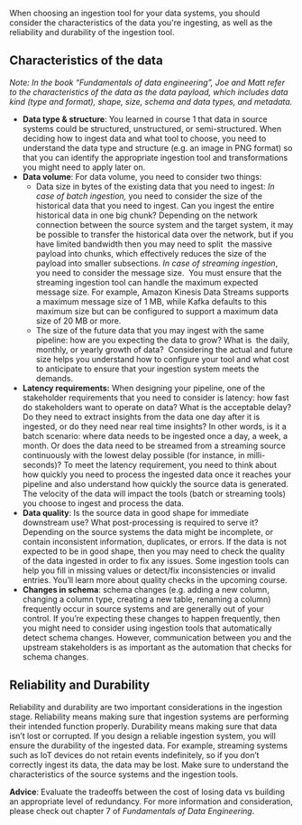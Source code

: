 When choosing an ingestion tool for your data systems, you should consider the characteristics of the data you're ingesting, as well as the reliability and durability of the ingestion tool.

## Characteristics of the data 

_Note: In the book “Fundamentals of data engineering”, Joe and Matt refer to the characteristics of the data as the data payload, which includes data kind (type and format), shape, size, schema and data types, and metadata._

- **Data type & structure**: You learned in course 1 that data in source systems could be structured, unstructured, or semi-structured. When deciding how to ingest data and what tool to choose, you need to understand the data type and structure (e.g. an image in PNG format) so that you can identify the appropriate ingestion tool and transformations you might need to apply later on.
- **Data volume**: For data volume, you need to consider two things:
    - Data size in bytes of the existing data that you need to ingest: _In case of batch ingestion,_ you need to consider the size of the historical data that you need to ingest. Can you ingest the entire historical data in one big chunk? Depending on the network connection between the source system and the target system, it may be possible to transfer the historical data over the network, but if you have limited bandwidth then you may need to split  the massive payload into chunks, which effectively reduces the size of the payload into smaller subsections. _In case of streaming ingestion_, you need to consider the message size.  You must ensure that the streaming ingestion tool can handle the maximum expected message size. For example, Amazon Kinesis Data Streams supports a maximum message size of 1 MB, while Kafka defaults to this maximum size but can be configured to support a maximum data size of 20 MB or more.
    - The size of the future data that you may ingest with the same pipeline: how are you expecting the data to grow? What is  the daily, monthly, or yearly growth of data?  Considering the actual and future size helps you understand how to configure your tool and what cost to anticipate to ensure that your ingestion system meets the demands.
- **Latency requirements:** When designing your pipeline, one of the stakeholder requirements that you need to consider is latency: how fast do stakeholders want to operate on data? What is the acceptable delay? Do they need to extract insights from the data one day after it is ingested, or do they need near real time insights? In other words, is it a batch scenario: where data needs to be ingested once a day, a week, a month. Or does the data need to be streamed from a streaming source continuously with the lowest delay possible (for instance, in milli-seconds)? To meet the latency requirement, you need to think about how quickly you need to process the ingested data once it reaches your pipeline and also understand how quickly the source data is generated. The velocity of the data will impact the tools (batch or streaming tools) you choose to ingest and process the data.
- **Data quality**: Is the source data in good shape for immediate downstream use? What post-processing is required to serve it? Depending on the source systems the data might be incomplete, or contain inconsistent information, duplicates, or errors. If the data is not expected to be in good shape, then you may need to check the quality of the data ingested in order to fix any issues. Some ingestion tools can help you fill in missing values or detect/fix inconsistencies or invalid entries. You’ll learn more about quality checks in the upcoming course. 
- **Changes in schema**: schema changes (e.g. adding a new column, changing a column type, creating a new table, renaming a column) frequently occur in source systems and are generally out of your control. If you’re expecting these changes to happen frequently, then you might need to consider using ingestion tools that automatically detect schema changes. However, communication between you and the upstream stakeholders is as important as the automation that checks for schema changes.

## Reliability and Durability

Reliability and durability are two important considerations in the ingestion stage. Reliability means making sure that ingestion systems are performing their intended function properly. Durability means making sure that data isn’t lost or corrupted. If you design a reliable ingestion system, you will ensure the durability of the ingested data. For example, streaming systems such as IoT devices do not retain events indefinitely, so if you don’t correctly ingest its data, the data may be lost. Make sure to understand the characteristics of the source systems and the ingestion tools. 

**Advice**: Evaluate the tradeoffs between the cost of losing data vs building an appropriate level of redundancy. For more information and consideration, please check out chapter 7 of _Fundamentals of Data Engineering_.